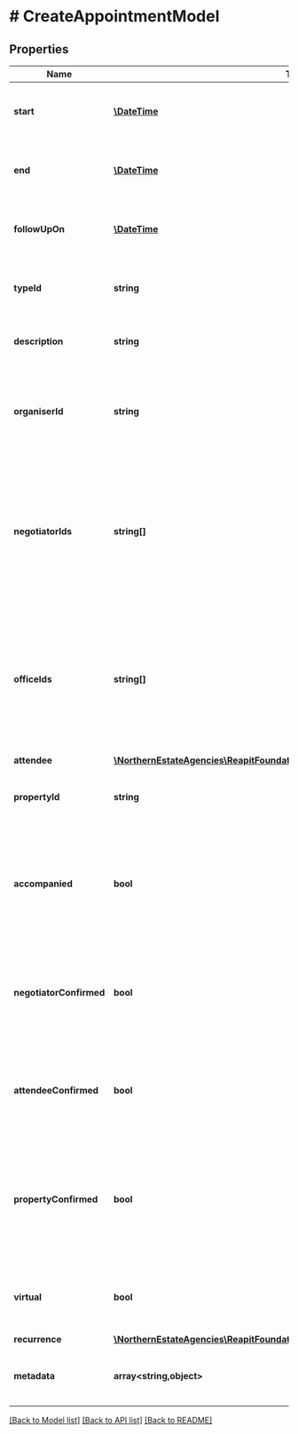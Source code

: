 # # CreateAppointmentModel

## Properties

Name | Type | Description | Notes
------------ | ------------- | ------------- | -------------
**start** | [**\DateTime**](\DateTime.md) | The date and time when the appointment will start |
**end** | [**\DateTime**](\DateTime.md) | The date and time when the appointment will end |
**followUpOn** | [**\DateTime**](\DateTime.md) | The date when the appointment should be followed up | [optional]
**typeId** | **string** | The unique identifier of the appointment type |
**description** | **string** | A free text description about the appointment | [optional]
**organiserId** | **string** | The unique identifier of the negotiator that organised the appointment | [optional]
**negotiatorIds** | **string[]** | A collection of unique identifiers of negotiators attached to the appointment. The first item in the collection is considered the primary negotiator | [optional]
**officeIds** | **string[]** | A collection of unique identifiers of offices attached to the appointment. The first item in the collection is considered the primary office | [optional]
**attendee** | [**\NorthernEstateAgencies\ReapitFoundationsClient\Model\AppointmentsAttendee**](AppointmentsAttendee.md) |  | [optional]
**propertyId** | **string** | The unique identifier of the property related to the appointment | [optional]
**accompanied** | **bool** | A flag denoting whether or not the appointment will be accompanied by one or more negotiators | [optional]
**negotiatorConfirmed** | **bool** | A flag denoting whether or not the main negotiator has confirmed their attendance | [optional]
**attendeeConfirmed** | **bool** | A flag denoting whether or not the attendee has confirmed their attendance | [optional]
**propertyConfirmed** | **bool** | A flag denoting whether or not the property and/or property&#39;s vendor has confirmed their attendance | [optional]
**virtual** | **bool** | A flag denoting whether or not the appointment is virtual | [optional]
**recurrence** | [**\NorthernEstateAgencies\ReapitFoundationsClient\Model\AppointmentsRecurrence**](AppointmentsRecurrence.md) |  | [optional]
**metadata** | **array<string,object>** | App specific metadata to set against the appointment | [optional]

[[Back to Model list]](../../README.md#models) [[Back to API list]](../../README.md#endpoints) [[Back to README]](../../README.md)
